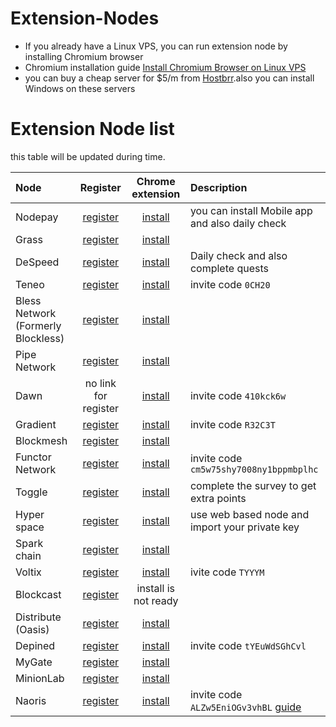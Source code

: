 # Extension-Nodes
* If you already have a Linux VPS, you can run extension node by installing Chromium browser
* Chromium installation guide [Install Chromium Browser on Linux VPS](https://github.com/Theshaho/chromium-linux)
* you can buy a cheap server for $5/m from [Hostbrr](https://my.hostbrr.com/order/forms/a/NDczOQ==).also you can install Windows on these servers

# Extension Node list
this table will be updated during time.

|Node|Register|Chrome extension|Description|
|:----|:----:|:----:|:----|
|Nodepay|[register](https://app.nodepay.ai/register?ref=QQ51zuerWUH82iS)|[install](https://chromewebstore.google.com/detail/nodepay-extension/lgmpfmgeabnnlemejacfljbmonaomfmm)|you can install Mobile app and also daily check|
|Grass|[register](https://app.getgrass.io/register/?referralCode=HZNHg3zmPo9MePr)|[install](https://chromewebstore.google.com/detail/grass-lite-node/ilehaonighjijnmpnagapkhpcdbhclfg?hl=en&authuser=0)||
|DeSpeed|[register](https://app.despeed.net/register?ref=0r5tluk7rRNp)|[install](https://chromewebstore.google.com/detail/despeed-validator/ofpfdpleloialedjbfpocglfggbdpiem)|Daily check and also complete quests|
|Teneo|[register](https://dashboard.teneo.pro/)|[install](https://chromewebstore.google.com/detail/teneo-community-node/emcclcoaglgcpoognfiggmhnhgabppkm?authuser=0&hl=en)|invite code `0CH20` |
|Bless Network (Formerly Blockless)|[register](https://bless.network/dashboard?ref=CP2LPW)|[install](https://chromewebstore.google.com/detail/bless/pljbjcehnhcnofmkdbjolghdcjnmekia)||
|Pipe Network|[register](https://pipecdn.app/signup?ref=c2hhaG9vYW)|[install](https://chromewebstore.google.com/detail/pipe-guardian-node/gelgmmdfajpefjbiaedgjkpekijhkgbe)||
|Dawn|no link for register|[install](https://chromewebstore.google.com/detail/dawn-validator-chrome-ext/fpdkjdnhkakefebpekbdhillbhonfjjp)|invite code `410kck6w`|
|Gradient|[register](https://app.gradient.network/)|[install](https://chromewebstore.google.com/detail/gradient-sentry-node/caacbgbklghmpodbdafajbgdnegacfmo)|invite code `R32C3T`|
|Blockmesh|[register](https://app.blockmesh.xyz/register?invite_code=iamshaho)|[install](https://chromewebstore.google.com/detail/blockmesh-network/obfhoiefijlolgdmphcekifedagnkfjp)||
|Functor Network|[register](https://node.securitylabs.xyz/?from=extension&type=signin&referralCode=cm5w75shy7008ny1bppmbplhc)|[install](https://chromewebstore.google.com/detail/functor-node/gahmmgacnfeohncipkjfjfbdlpbfkfhi)|invite code `cm5w75shy7008ny1bppmbplhc`|
|Toggle|[register](https://toggle.pro/sign-up/69d01cb3-f4b0-440a-98ec-018365c2b4bb)|[install](https://chromewebstore.google.com/detail/toggle-extension/bnkekngmddejlfdeefjilpfdhomeomgb?authuser=0&hl=en)|complete the survey to get extra points|
|Hyper space|[register](https://hyper.space/)|[install](https://node.hyper.space/)|use web based node and import your private key|
|Spark chain|[register](https://sparkchain.ai/register/?r=46655151)|[install](https://chromewebstore.google.com/detail/spark-lite-node/jlpniknnodfkbmbgkjelcailjljlecch)||
|Voltix|[register](https://voltix.ai/login?ref=TYYYM)|[install](https://chromewebstore.google.com/detail/voltix-built-for-ai-speci/dhffhdepkkepbcienheompkncklalogf?authuser=0&hl=en)|ivite code `TYYYM`|
|Blockcast|[register](https://app.blockcast.network?referral-code=syw0Y4)|install is not ready||
|Distribute (Oasis)|[register](https://r.distribute.ai/iamshaho)|[install](https://chromewebstore.google.com/detail/distributeai/knhbjeinoabfecakfppapfgdhcpnekmm)||
|Depined|[register](https://app.depined.org/)|[install](https://chromewebstore.google.com/detail/depined/pjlappmodaidbdjhmhifbnnmmkkicjoc)|invite code `tYEuWdSGhCvl`|
|MyGate|[register](https://app.mygate.network/login?code=9dqWPD)|[install](https://chromewebstore.google.com/detail/mygate-network-node/hajiimgolngmlbglaoheacnejbnnmoco?hl=en&pli=1)||
|MinionLab|[register](https://app.minionlab.ai/?referralCode=UyCKZUgh)|[install](https://chromewebstore.google.com/detail/minionlab/fgamijdhamopilihagheoalbifagafka)||
|Naoris|[register](https://naorisprotocol.network/testnet)|[install](https://chromewebstore.google.com/detail/naoris-protocol-browser-s/cpikalnagknmlfhnilhfelifgbollmmp)|invite code `ALZw5EniOGv3vhBL`  [guide](https://www.naorisprotocol.com/blog/naoris-protocol-post-quantum-depin-testnet-installation-guide)|

